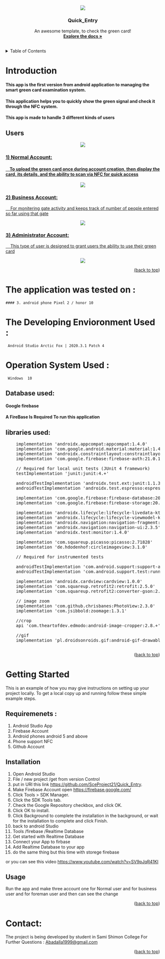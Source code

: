 <div id="top"></div>
<br />
<div align="center">
  <a href="https://github.com/othneildrew/Best-README-Template">
    <img src="https://user-images.githubusercontent.com/93610654/147408441-36405a78-48e6-49bb-ac8f-4d42e0f82a0f.png">
  </a>

  <h3 align="center"> Quick_Entry</h3>

  <p align="center">
      An awesome template, to check the green card!
    <br />
    <a href="https://github.com/SceProject21/Quick_Entry..git"><strong>Explore the docs »</strong></a>
    <br />
    <br />
  </p>
</div>

<details>
  <summary>Table of Contents</summary>
  <ol>
    <li>
      <a href="#Introduction">Introduction</a>
      <ul>
         <li><a href="#Users">Users</a></li>
      </ul>
    </li>
    <li>
    <li><a href="#Getting Started">Getting Started</a></li>
    <li><a href="#The system to run the application:">The system to run the application:</a></li>
    <li><a href="#Contact">Contactg</a></li>
  </ol>
</details>

 
 # Introduction 
#### This app is the first version  from  android application to managing the smart green card examination system.
#### This application helps you to quickly show the green signal and check it through the NFC system.
#### This app is made to handle 3 different kinds of users 



## Users

<div align="center">
  <a href="https://github.com/othneildrew/Best-README-Template">
  <img src="https://user-images.githubusercontent.com/93610654/147409023-752c1c00-2680-41be-a3a4-a97647723736.png"
  </a>
</div>

 ###  1) Normal Account:
 #### &nbsp;   &nbsp; To upload the green card once during account creation, then display the card, its details, and the ability to scan via NFC for quick access
 <div align="center">
  <a href="https://github.com/othneildrew/Best-README-Template">
   <img src="https://user-images.githubusercontent.com/93610654/147409807-34b47f07-b7c6-42f8-a922-a5c97b31a20b.png"
    </a>
</div>


 ### 2) Business Account: 
  &nbsp;  &nbsp;  For monitering gate activity and keeps track of number of people entered so far using that gate
<div align="center">
  <a href="https://github.com/othneildrew/Best-README-Template">
    <img src="https://user-images.githubusercontent.com/93610654/147409760-4d65ac83-66d8-4cee-8bda-d73ac6989a34.png"
  </a>
</div>



 ### 3) Administrator Account:
   &nbsp;   &nbsp; This type of user is designed to grant users the ability to use their green card
 <div align="center">
  <a href="https://github.com/othneildrew/Best-README-Template">
    <img src="https://user-images.githubusercontent.com/93610654/147409790-e2809178-edac-475d-9717-80ae1eacb1fe.png"
  </a>
</div>


  
<p align="right">(<a href="#top">back to top</a>)</p>

 # The application was tested on : 
    #### 3. android phone Pixel 2 / honor 10 
  
 # The Developing Envioronment Used :
     Android Studio Arctic Fox | 2020.3.1 Patch 4
 
 # Operation System Used :
     Windows  10

  ## Database used: 
 #### Google firebase
  ####  A FireBase Is Required To run this application 
  
 ## libraries used:
 
 <pre>
    implementation 'androidx.appcompat:appcompat:1.4.0'
    implementation 'com.google.android.material:material:1.4.0'
    implementation 'androidx.constraintlayout:constraintlayout:2.1.2'
    implementation 'com.google.firebase:firebase-auth:21.0.1'

    // Required for local unit tests (JUnit 4 framework)
    testImplementation 'junit:junit:4.+'

    androidTestImplementation 'androidx.test.ext:junit:1.1.3'
    androidTestImplementation 'androidx.test.espresso:espresso-core:3.4.0'

    implementation 'com.google.firebase:firebase-database:20.0.2'
    implementation 'com.google.firebase:firebase-storage:20.0.0'

    implementation 'androidx.lifecycle:lifecycle-livedata-ktx:2.4.0'
    implementation 'androidx.lifecycle:lifecycle-viewmodel-ktx:2.4.0'
    implementation 'androidx.navigation:navigation-fragment:2.3.5'
    implementation 'androidx.navigation:navigation-ui:2.3.5'
    implementation 'androidx.test:monitor:1.4.0'

    implementation 'com.squareup.picasso:picasso:2.71828'
    implementation 'de.hdodenhof:circleimageview:3.1.0'

    // Required for instrumented tests

    androidTestImplementation 'com.android.support:support-annotations:28.0.0'
    androidTestImplementation 'com.android.support.test:runner:1.0.2'

    implementation 'androidx.cardview:cardview:1.0.0'
    implementation 'com.squareup.retrofit2:retrofit:2.5.0'
    implementation 'com.squareup.retrofit2:converter-gson:2.1.0'
    
    // image zoom
    implementation 'com.github.chrisbanes:PhotoView:2.3.0'
    implementation 'com.jsibbold:zoomage:1.3.1'

    //crop
    api 'com.theartofdev.edmodo:android-image-cropper:2.8.+'

    //gif
    implementation 'pl.droidsonroids.gif:android-gif-drawable:1.2.+'

</pre>
 <p align="right">(<a href="#top">back to top</a>)</p>
 
 # Getting Started
 This is an example of how you may give instructions on setting up your project locally. To get a local copy up and running follow these simple example steps.
 ## Requiremenets :

1. Android Studio App
2. Firebase Account
3. Android phones android 5 and above
4. Phone support NFC
5. Github Account

## Installation
1. Open Android Studio 
2. File / new project /get from version Control
3. put in URl this link  https://github.com/SceProject21/Quick_Entry.
4.  Make Firebase Account open https://firebase.google.com/
5.  Click Tools > SDK Manager.
6.  Click the SDK Tools tab.
7.  Check the Google Repository checkbox, and click OK.
8.  Click OK to install.
9.  Click Background to complete the installation in the background, or wait for the installation to complete and click Finish.
10. back to android Studio 
11. Tools /firebase /Realtime Database
12. Get started with Realtime Database
13. Connect your App to firbase
14. Add Realtime Database to your app
15. do the same thing but this time with storege firebase

or you can see this video  https://www.youtube.com/watch?v=SV9pJqR41KI

## Usage
Run the app and make three account one for Normal user and for business user and for foreman user and then can see the change

 <p align="right">(<a href="#top">back to top</a>)</p>
  
  
# Contact:
The project is being developed by student in Sami Shimon College
For Further Questions : Abadalla1999@gmail.com
 <p align="right">(<a href="#top">back to top</a>)</p>
